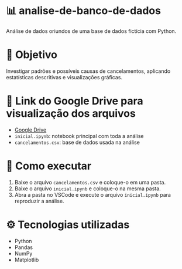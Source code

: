 # 📊 analise-de-banco-de-dados
Análise de dados oriundos de uma base de dados fictícia com Python.

# 🧠 Objetivo
Investigar padrões e possíveis causas de cancelamentos, aplicando estatísticas descritivas e visualizações gráficas.

# 📁 Link do Google Drive para visualização dos arquivos
- [Google Drive](https://drive.google.com/drive/folders/13RRmVyIRKfF1hefi94eoS3900vqGJf_e?usp=sharing)
- `inicial.ipynb`: notebook principal com toda a análise
- `cancelamentos.csv`: base de dados usada na análise

# 🚀 Como executar
1. Baixe o arquivo `cancelamentos.csv` e coloque-o em uma pasta.  
2. Baixe o arquivo `inicial.ipynb` e coloque-o na mesma pasta.   
3. Abra a pasta no VSCode e execute o arquivo `inicial.ipynb` para reproduzir a análise.

# ⚙️ Tecnologias utilizadas
- Python
- Pandas
- NumPy
- Matplotlib
